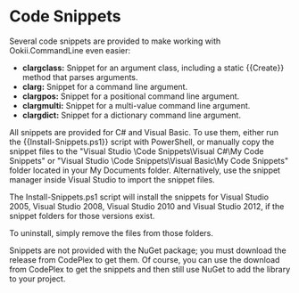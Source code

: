 # Code Snippets

Several code snippets are provided to make working with Ookii.CommandLine even easier:

- **clargclass:** Snippet for an argument class, including a static {{Create}} method that parses arguments.
- **clarg:** Snippet for a command line argument.
- **clargpos:** Snippet for a positional command line argument.
- **clargmulti:** Snippet for a multi-value command line argument.
- **clargdict:** Snippet for a dictionary command line argument.

All snippets are provided for C# and Visual Basic. To use them, either run the {{Install-Snippets.ps1}} script with PowerShell, or manually copy the snippet files to the "Visual Studio <version>\Code Snippets\Visual C#\My Code Snippets" or "Visual Studio <version>\Code Snippets\Visual Basic\My Code Snippets" folder located in your My Documents folder. Alternatively, use the snippet manager inside Visual Studio to import the snippet files.

The Install-Snippets.ps1 script will install the snippets for Visual Studio 2005, Visual Studio 2008, Visual Studio 2010 and Visual Studio 2012, if the snippet folders for those versions exist.

To uninstall, simply remove the files from those folders.

Snippets are not provided with the NuGet package; you must download the release from CodePlex to get them. Of course, you can use the download from CodePlex to get the snippets and then still use NuGet to add the library to your project.
